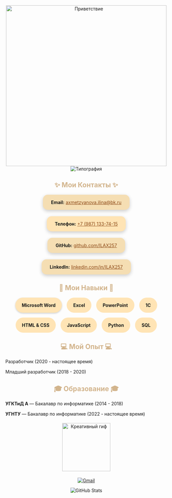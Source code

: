 <!-- Яркий анимированный заголовок с гифкой -->
<p align="center">
  <br>
 
</p>

<!-- Приветствие с гифкой -->
<p align="center">
  <img src="https://media1.tenor.com/m/bCfpwMjfAi0AAAAC/cat-typing.gif" width="500" alt="Приветствие"/>
  <br>
  <img src="https://readme-typing-svg.herokuapp.com?size=24&width=600&lines=Привет!+Я+Илина,+разработчик+и+творческая+личность!&color=FFA07Afont=Arial" alt="Типография"/>
</p>

<!-- Контактная информация в стильной карточке -->
<h2 style="text-align:center; color:#D2B48C;">✨ Мои Контакты ✨</h2>
<div style="display:flex; justify-content:center; gap:20px; flex-wrap:wrap;">
  <div style="background:#f5deb3; padding:15px 25px; border-radius:15px; box-shadow: 0 4px 12px rgba(0,0,0,0.2); transition: transform 0.3s;">
    <strong>Email:</strong> <a href="mailto:axmetzyanova.ilina@bk.ru" style="color:#8B4513;">axmetzyanova.ilina@bk.ru</a>
  </div>
  <div style="background:#ffe4b5; padding:15px 25px; border-radius:15px; box-shadow: 0 4px 12px rgba(0,0,0,0.2); transition: transform 0.3s;">
    <strong>Телефон:</strong> <a href="tel:+79871337415" style="color:#8B4513;">+7 (987) 133-74-15</a>
  </div>
  <div style="background:#f5deb3; padding:15px 25px; border-radius:15px; box-shadow: 0 4px 12px rgba(0,0,0,0.2); transition: transform 0.3s;">
    <strong>GitHub:</strong> <a href="https://github.com/ILAX257" target="_blank" style="color:#8B4513;">github.com/ILAX257</a>
  </div>
  <div style="background:#f5deb3; padding:15px 25px; border-radius:15px; box-shadow: 0 4px 12px rgba(0,0,0,0.2); transition: transform 0.3s;">
    <strong>LinkedIn:</strong> <a href="https://linkedin.com/in/ILAX257" target="_blank" style="color:#8B4513;">linkedin.com/in/ILAX257</a>
  </div>
</div>

<!-- Навыки с красивыми бейджами -->
<h2 style="text-align:center; color:#D2B48C;">🚀 Мои Навыки 🚀</h2>
<div style="display:flex; flex-wrap:wrap; justify-content:center; gap:15px; margin-bottom:20px;">
  <span style="background:#ffe4b5; padding:15px 20px; border-radius:25px; font-weight:bold; box-shadow: 0 2px 5px rgba(0,0,0,0.2);">Microsoft Word</span>
  <span style="background:#ffe4b5; padding:15px 20px; border-radius:25px; font-weight:bold;">Excel</span>
  <span style="background:#ffe4b5; padding:15px 20px; border-radius:25px; font-weight:bold;">PowerPoint</span>
  <span style="background:#ffe4b5; padding:15px 20px; border-radius:25px; font-weight:bold;">1C</span>
  <span style="background:#ffe4b5; padding:15px 20px; border-radius:25px; font-weight:bold;">HTML & CSS</span>
  <span style="background:#ffe4b5; padding:15px 20px; border-radius:25px; font-weight:bold;">JavaScript</span>
  <span style="background:#ffe4b5; padding:15px 20px; border-radius:25px; font-weight:bold;">Python</span>
  <span style="background:#ffe4b5; padding:15px 20px; border-radius:25px; font-weight:bold;">SQL</span>
</div>

<!-- Опыт работы с гифками и эффектами -->
<h2 style="text-align:center; color:#D2B48C;">💻 Мой Опыт 💻</h2>
<ul style="list-style:none; padding:0; max-width:700px; margin:0 auto;">
  <li style="margin-bottom:15px; display:flex; align-items:center;">
    Разработчик (2020 - настоящее время)
  </li>
  <li style="margin-bottom:15px; display:flex; align-items:center;">
    Младший разработчик (2018 - 2020)
  </li>
</ul>

<!-- Образование с анимацией -->
<h2 style="text-align:center; color:#D2B48C;">🎓 Образование 🎓</h2>
<ul style="list-style:none; padding:0; max-width:700px; margin:0 auto;">
  <li style="margin-bottom:15px;">
    <strong>УГКТиД A</strong> — Бакалавр по информатике (2014 - 2018)
  </li>
  <li style="margin-bottom:15px;">
    <strong>УГНТУ</strong> — Бакалавр по информатике (2022 - настоящее время)
  </li>
</ul>

<!-- Всплывающие гифки и Иконки -->
<p align="center" style="margin-top:20px;">
  <img src="https://media.giphy.com/media/3oKIPwoeG7t8J7yYhK/giphy.gif" width="150" alt="Креативный гиф">
</p>

<!-- Социальные Badge -->
<p align="center" style="margin-top:20px;">
  <a href="mailto:axmetzyanova.ilina@bk.ru">
    <img src="https://img.shields.io/badge/Gmail-D14836?style=for-the-badge&logo=gmail&logoColor=white" alt="Gmail">
  </a>
</p>

<!-- Статистика профиля -->
<p align="center">
  <img src="https://github-readme-stats.vercel.app/api?username=ILAX257&show_icons=true&theme=merko&hide_border=true" alt="GitHub Stats"/>
</p>

</div>
